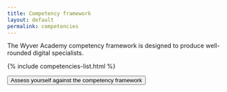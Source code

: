 ```yaml
---
title: Competency framework
layout: default
permalink: competencies
---
```

The Wyver Academy competency framework is designed to produce well-rounded digital specialists.

{% include competencies-list.html %}

<div class="text-center" >
<a href="{{ site.baseurl }}/assessment"><button type="button" class="btn btn-primary">Assess yourself against the competency framework</button></a>
</div>
